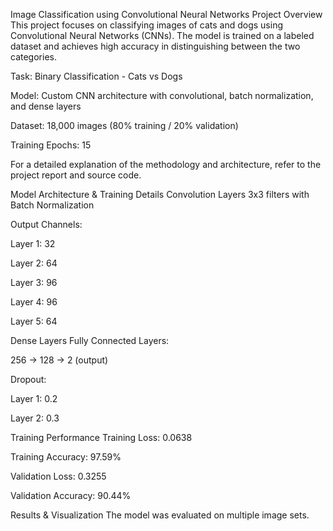 Image Classification using Convolutional Neural Networks
Project Overview
This project focuses on classifying images of cats and dogs using Convolutional Neural Networks (CNNs). The model is trained on a labeled dataset and achieves high accuracy in distinguishing between the two categories.

Task: Binary Classification - Cats vs Dogs

Model: Custom CNN architecture with convolutional, batch normalization, and dense layers

Dataset: 18,000 images (80% training / 20% validation)

Training Epochs: 15

For a detailed explanation of the methodology and architecture, refer to the project report and source code.

Model Architecture & Training Details
Convolution Layers
3x3 filters with Batch Normalization

Output Channels:

Layer 1: 32

Layer 2: 64

Layer 3: 96

Layer 4: 96

Layer 5: 64

Dense Layers
Fully Connected Layers:

256 → 128 → 2 (output)

Dropout:

Layer 1: 0.2

Layer 2: 0.3

Training Performance
Training Loss: 0.0638

Training Accuracy: 97.59%

Validation Loss: 0.3255

Validation Accuracy: 90.44%

Results & Visualization
The model was evaluated on multiple image sets.



    


